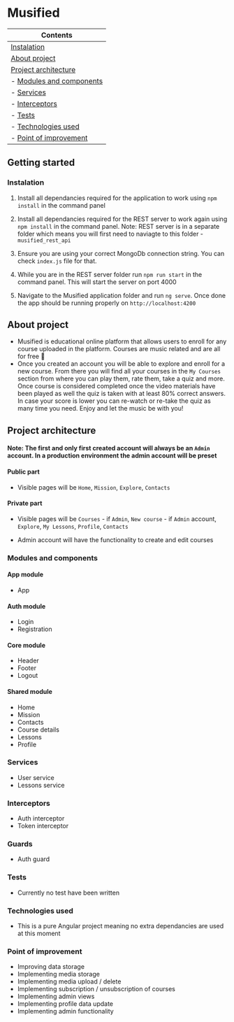 # Musified

| Contents
|---
| [Instalation](#Instalation)
| [About project](#About-Project)
| [Project architecture](#Project-architecture)
| - [Modules and components](#Modules-and-components)
| - [Services](#Services)
| - [Interceptors](#Interceptors)
| - [Tests](#Tests)
| - [Technologies used](#Technologies-used)
| - [Point of improvement](#Point-of-improvement)


## Getting started

### Instalation

1. Install all dependancies required for the application to work using `npm install` in the command panel

2. Install all dependancies required for the REST server to work again using `npm install` in the command panel. Note: REST server is in a separate folder which means you will first need to naviagte to this folder - `musified_rest_api`

3. Ensure you are using your correct MongoDb connection string. You can check `index.js` file for that.

4. While you are in the REST server folder run `npm run start` in the command panel. This will start the server on port 4000

5. Navigate to the Musified application folder and run `ng serve`. Once done the app should be running properly on `http://localhost:4200`

## About project

- Musified is educational online platform that allows users to enroll for any course uploaded in the platform. Courses are music related and are all for free 🙂
- Once you created an account you will be able to explore and enroll for a new course. From there you will find all your courses in the `My Courses` section from where you can play them, rate them, take a quiz and more. Once course is considered completed once the video materials have been played as well the quiz is taken with at least 80% correct answers. In case your score is lower you can re-watch or re-take the quiz as many time you need. Enjoy and let the music be with you!

## Project architecture

#### Note: The first and only first created account will always be an `Admin` account. In a production environment the admin account will be preset

#### Public part
- Visible pages will be `Home`, `Mission`, `Explore`, `Contacts`

#### Private part
- Visible pages will be `Courses` - if `Admin`, `New course` - if `Admin` account, `Explore`, `My Lessons`, `Profile`, `Contacts`

- Admin account will have the functionality to create and edit courses

### Modules and components

#### App module
 * App

#### Auth module
 * Login
 * Registration

#### Core module
 * Header
 * Footer
 * Logout

#### Shared module
- Home
- Mission
- Contacts
- Course details
- Lessons
- Profile

### Services

- User service
- Lessons service

### Interceptors

- Auth interceptor
- Token interceptor

### Guards

- Auth guard

### Tests

- Currently no test have been written

### Technologies used

- This is a pure Angular project meaning no extra dependancies are used at this moment

### Point of improvement

- Improving data storage
- Implementing media storage
- Implementing media upload / delete
- Implementing subscription / unsubscription of courses
- Implementing admin views
- Implementing profile data update
- Implementing admin functionality

